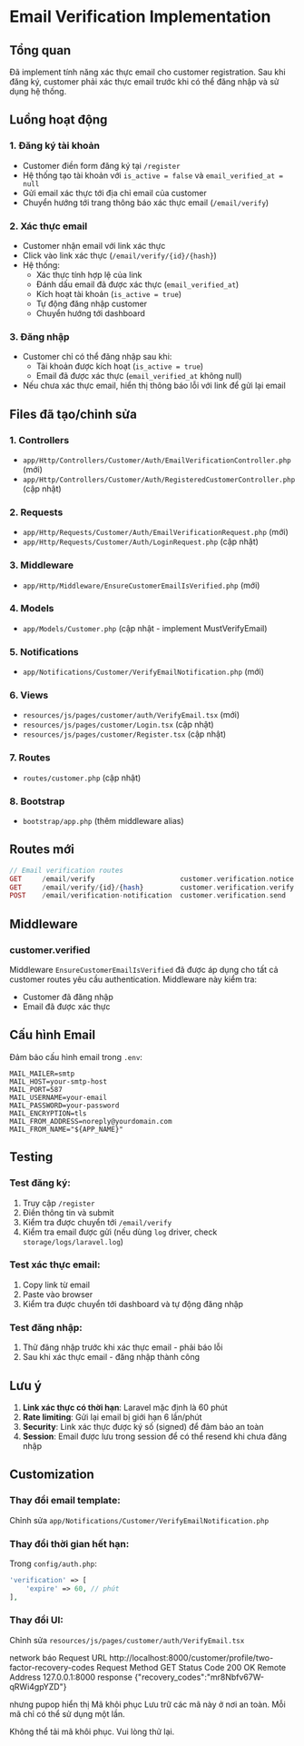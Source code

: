 # Email Verification Implementation

## Tổng quan
Đã implement tính năng xác thực email cho customer registration. Sau khi đăng ký, customer phải xác thực email trước khi có thể đăng nhập và sử dụng hệ thống.

## Luồng hoạt động

### 1. Đăng ký tài khoản
- Customer điền form đăng ký tại `/register`
- Hệ thống tạo tài khoản với `is_active = false` và `email_verified_at = null`
- Gửi email xác thực tới địa chỉ email của customer
- Chuyển hướng tới trang thông báo xác thực email (`/email/verify`)

### 2. Xác thực email
- Customer nhận email với link xác thực
- Click vào link xác thực (`/email/verify/{id}/{hash}`)
- Hệ thống:
  - Xác thực tính hợp lệ của link
  - Đánh dấu email đã được xác thực (`email_verified_at`)
  - Kích hoạt tài khoản (`is_active = true`)
  - Tự động đăng nhập customer
  - Chuyển hướng tới dashboard

### 3. Đăng nhập
- Customer chỉ có thể đăng nhập sau khi:
  - Tài khoản được kích hoạt (`is_active = true`)
  - Email đã được xác thực (`email_verified_at` không null)
- Nếu chưa xác thực email, hiển thị thông báo lỗi với link để gửi lại email

## Files đã tạo/chỉnh sửa

### 1. Controllers
- `app/Http/Controllers/Customer/Auth/EmailVerificationController.php` (mới)
- `app/Http/Controllers/Customer/Auth/RegisteredCustomerController.php` (cập nhật)

### 2. Requests
- `app/Http/Requests/Customer/Auth/EmailVerificationRequest.php` (mới)
- `app/Http/Requests/Customer/Auth/LoginRequest.php` (cập nhật)

### 3. Middleware
- `app/Http/Middleware/EnsureCustomerEmailIsVerified.php` (mới)

### 4. Models
- `app/Models/Customer.php` (cập nhật - implement MustVerifyEmail)

### 5. Notifications
- `app/Notifications/Customer/VerifyEmailNotification.php` (mới)

### 6. Views
- `resources/js/pages/customer/auth/VerifyEmail.tsx` (mới)
- `resources/js/pages/customer/Login.tsx` (cập nhật)
- `resources/js/pages/customer/Register.tsx` (cập nhật)

### 7. Routes
- `routes/customer.php` (cập nhật)

### 8. Bootstrap
- `bootstrap/app.php` (thêm middleware alias)

## Routes mới

```php
// Email verification routes
GET     /email/verify                     customer.verification.notice
GET     /email/verify/{id}/{hash}         customer.verification.verify
POST    /email/verification-notification  customer.verification.send
```

## Middleware

### customer.verified
Middleware `EnsureCustomerEmailIsVerified` đã được áp dụng cho tất cả customer routes yêu cầu authentication. Middleware này kiểm tra:
- Customer đã đăng nhập
- Email đã được xác thực

## Cấu hình Email

Đảm bảo cấu hình email trong `.env`:
```env
MAIL_MAILER=smtp
MAIL_HOST=your-smtp-host
MAIL_PORT=587
MAIL_USERNAME=your-email
MAIL_PASSWORD=your-password
MAIL_ENCRYPTION=tls
MAIL_FROM_ADDRESS=noreply@yourdomain.com
MAIL_FROM_NAME="${APP_NAME}"
```

## Testing

### Test đăng ký:
1. Truy cập `/register`
2. Điền thông tin và submit
3. Kiểm tra được chuyển tới `/email/verify`
4. Kiểm tra email được gửi (nếu dùng `log` driver, check `storage/logs/laravel.log`)

### Test xác thực email:
1. Copy link từ email
2. Paste vào browser
3. Kiểm tra được chuyển tới dashboard và tự động đăng nhập

### Test đăng nhập:
1. Thử đăng nhập trước khi xác thực email - phải báo lỗi
2. Sau khi xác thực email - đăng nhập thành công

## Lưu ý

1. **Link xác thực có thời hạn**: Laravel mặc định là 60 phút
2. **Rate limiting**: Gửi lại email bị giới hạn 6 lần/phút
3. **Security**: Link xác thực được ký số (signed) để đảm bảo an toàn
4. **Session**: Email được lưu trong session để có thể resend khi chưa đăng nhập

## Customization

### Thay đổi email template:
Chỉnh sửa `app/Notifications/Customer/VerifyEmailNotification.php`

### Thay đổi thời gian hết hạn:
Trong `config/auth.php`:
```php
'verification' => [
    'expire' => 60, // phút
],
```

### Thay đổi UI:
Chỉnh sửa `resources/js/pages/customer/auth/VerifyEmail.tsx`



network báo
Request URL
http://localhost:8000/customer/profile/two-factor-recovery-codes
Request Method
GET
Status Code
200 OK
Remote Address
127.0.0.1:8000
response {"recovery_codes":"mr8Nbfv67W-qRWi4gpYZD"}

nhưng pupop hiển thị Mã khôi phục
Lưu trữ các mã này ở nơi an toàn. Mỗi mã chỉ có thể sử dụng một lần.

Không thể tải mã khôi phục. Vui lòng thử lại.
